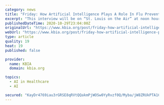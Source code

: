 ```yaml
---
category: news
title: "Friday: How Artificial Intelligence Plays A Role In Flu Prevention"
excerpt: "This interview will be on “St. Louis on the Air” at noon hour on Friday. This story will be updated after the show. You can listen live. Every year health"
publishedDateTime: 2020-10-29T23:04:00Z
originalUrl: "https://www.kbia.org/post/friday-how-artificial-intelligence-plays-role-flu-prevention"
webUrl: "https://www.kbia.org/post/friday-how-artificial-intelligence-plays-role-flu-prevention"
type: article
quality: 19
heat: 19
published: false

provider:
  name: KBIA
  domain: kbia.org

topics:
  - AI in Healthcare
  - AI

secured: "KayDr4769iau3rGRSE8qRVtQQakmPjWOSw0YyRvzf0Q/Myba/jW8ZRUkPTA1CIOxrLZxRYj0cffxoSzfb+HV+06S6cWoQWuRaKQVFalpRzG937iGpROyaNuDkMVZMNiU+KWVaSt2KYdCUGuvFhGtT6rUjRi337LzGvZsKkP7D8RoFUk1jPoS5Me3n+AcM2YOHeHIMC0uRidnqkCdWIKi+7gcCxx9tUJle3uBYXIkg5pHWZSy9md3kjv6dhCB9dkdlDpPT5urMB9tDydPvSBmVrLy9XovtIc5SEBy81zGfic8nAugyHRqjjW+jumLV2DNsLbe/TIYpTonl7HLoLr15AI9z4Om1WkoDo5nmJ0hyu0=;43Kq4ULTTNj881XYFNbPqQ=="
---
```


